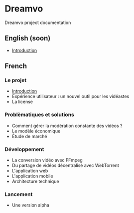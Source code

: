 # Dreamvo
Dreamvo project documentation

## English (soon)
* <a href="EN/intro.md">Introduction</a>

## French

### Le projet
* <a href="FR/intro.md">Introduction</a>
* Expérience utilisateur : un nouvel outil pour les vidéastes
* La license

### Problèmatiques et solutions
* Comment gérer la modération constante des vidéos ?
* Le modèle économique
* Étude de marché

### Développement
* La conversion vidéo avec FFmpeg
* Du partage de vidéos décentralisé avec WebTorrent
* L'application web
* L'application mobile
* Architecture technique

### Lancement
* Une version alpha

